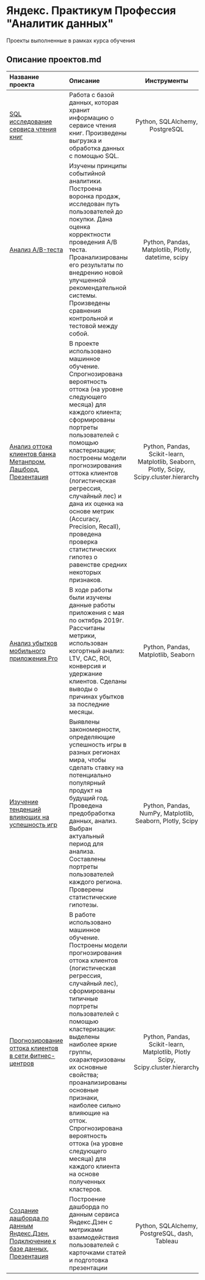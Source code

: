 # Яндекс. Практикум Профессия "Аналитик данных"
Проекты выполненные в рамках курса обучения
## Описание проектов.md
 
| Название проекта        | Описание                                                         | Инструменты                 |
| :--------------------   | :--------------------                                            |:---------------------------:|
| [SQL исследование сервиса чтения книг](https://github.com/Lellya/Projects/blob/main/SQL%20%D0%B8%D1%81%D1%81%D0%BB%D0%B5%D0%B4%D0%BE%D0%B2%D0%B0%D0%BD%D0%B8%D0%B5%20%D1%81%D0%B5%D1%80%D0%B2%D0%B8%D1%81%D0%B0%20%D1%87%D1%82%D0%B5%D0%BD%D0%B8%D1%8F%20%D0%BA%D0%BD%D0%B8%D0%B3.ipynb) | Работа с базой данных, которая хранит информацию о сервисе чтения книг. Произведены выгрузка и обработка данных с помощью SQL.|Python, SQLAlchemy, PostgreSQL |
|[Анализ A/B-теста](https://github.com/Lellya/Projects/blob/main/%D0%90%D0%BD%D0%B0%D0%BB%D0%B8%D0%B7%20AB%20%D1%82%D0%B5%D1%81%D1%82%D0%B0.ipynb)|Изучены принципы событийной аналитики. Построена воронка продаж, исследован путь пользователей до покупки. Дана оценка корректности проведения A/B теста. Проанализированы его результаты по внедрению новой улучшенной рекомендательной системы. Произведены сравнения контрольной и тестовой между собой.|Python, Pandas, Matplotlib, Plotly, datetime, scipy |
|[Анализ оттока клиентов банка Метанпром](https://github.com/Lellya/Projects/blob/main/%D0%90%D0%BD%D0%B0%D0%BB%D0%B8%D0%B7%20%D0%BE%D1%82%D1%82%D0%BE%D0%BA%D0%B0%20%D0%BA%D0%BB%D0%B8%D0%B5%D0%BD%D1%82%D0%BE%D0%B2%20%D0%B1%D0%B0%D0%BD%D0%BA%D0%B0%20%D0%9C%D0%B5%D1%82%D0%B0%D0%BD%D0%BF%D1%80%D0%BE%D0%BC.ipynb), [Дашборд](https://public.tableau.com/shared/JX4RXCCJY?:display_count=n&:origin=viz_share_link), [Презентация](https://disk.yandex.ru/i/B98DKLckwMgAJw) | В проекте использовано машинное обучение. Спрогнозирована вероятность оттока (на уровне следующего месяца) для каждого клиента; сформированы портреты пользователей с помощью кластеризации; построены модели прогнозирования оттока клиентов (логистическая регрессия, случайный лес) и дана их оценка на основе метрик (Accuracy, Precision, Recall), проведена проверка статистических гипотез о равенстве средних некоторых признаков. |Python, Pandas, Scikit-learn, Matplotlib, Seaborn, Plotly, Scipy, Scipy.cluster.hierarchy |
|[Анализ убытков мобильного приложения Pro](https://github.com/Lellya/Projects/blob/main/%D0%90%D0%BD%D0%B0%D0%BB%D0%B8%D0%B7%20%D1%83%D0%B1%D1%8B%D1%82%D0%BA%D0%BE%D0%B2%20%D0%BC%D0%BE%D0%B1%D0%B8%D0%BB%D1%8C%D0%BD%D0%BE%D0%B3%D0%BE%20%D0%BF%D1%80%D0%B8%D0%BB%D0%BE%D0%B6%D0%B5%D0%BD%D0%B8%D1%8F%20Pro.ipynb)   | В ходе работы были изучены данные работы приложения с мая по октябрь 2019г.  Рассчитаны метрики, использован когортный анализ: LTV, CAC, ROI, конверсия и удержание клиентов. Сделаны выводы о причинах убытков за последние месяцы. |Python, Pandas, Matplotlib, Seaborn |
|[Изучение тенденций влияющих на успешность игр](https://github.com/Lellya/Projects/blob/main/%D0%98%D0%B7%D1%83%D1%87%D0%B5%D0%BD%D0%B8%D0%B5%20%D1%82%D0%B5%D0%BD%D0%B4%D0%B5%D0%BD%D1%86%D0%B8%D0%B9%20%D0%B2%D0%BB%D0%B8%D1%8F%D1%8E%D1%89%D0%B8%D1%85%20%D0%BD%D0%B0%20%D1%83%D1%81%D0%BF%D0%B5%D1%88%D0%BD%D0%BE%D1%81%D1%82%D1%8C%20%D0%B8%D0%B3%D1%80.ipynb)  | Выявлены закономерности, определяющие успешность игры в разных регионах мира, чтобы сделать ставку на потенциально популярный продукт на будущий год. Проведена предобработка данных, анализ. Выбран актуальный период для анализа. Составлены портреты пользователей каждого региона. Проверены статистические гипотезы. |Python, Pandas, NumPy, Matplotlib, Seaborn, Plotly, Scipy |
|[Прогнозирование оттока клиентов в сети фитнес-центров](https://github.com/Lellya/Projects/blob/main/%D0%9F%D1%80%D0%BE%D0%B3%D0%BD%D0%BE%D0%B7%D0%B8%D1%80%D0%BE%D0%B2%D0%B0%D0%BD%D0%B8%D0%B5%20%D0%BE%D1%82%D1%82%D0%BE%D0%BA%D0%B0%20%D0%BA%D0%BB%D0%B8%D0%B5%D0%BD%D1%82%D0%BE%D0%B2%20%D0%B2%20%D1%81%D0%B5%D1%82%D0%B8%20%D1%84%D0%B8%D1%82%D0%BD%D0%B5%D1%81-%D1%86%D0%B5%D0%BD%D1%82%D1%80%D0%BE%D0%B2.ipynb)  | В работе использовано машинное обучение. Построены модели прогнозирования оттока клиентов (логистическая регрессия, случайный лес), сформированы типичные портреты пользователей с помощью кластеризации: выделены наиболее яркие группы, охарактеризованы их основные свойства; проанализированы основные признаки, наиболее сильно влияющие на отток. Спрогнозирована вероятность оттока (на уровне следующего месяца) для каждого клиента на основе полученных кластеров. |Python, Pandas, Scikit-learn, Matplotlib, Plotly Scipy, Scipy.cluster.hierarchy |
|[Создание дашборда по данным Яндекс.Дзен](https://public.tableau.com/app/profile/.44884319/viz/_16522856929440/_?publish=yes), [Подключение к базе данных](https://github.com/Lellya/Projects/blob/main/%D0%9F%D0%BE%D0%B4%D0%BA%D0%BB%D1%8E%D1%87%D0%B5%D0%BD%D0%B8%D0%B5%20%D0%BA%20%D0%B1%D0%B0%D0%B7%D0%B5%20%D0%B4%D0%B0%D0%BD%D0%BD%D1%8B%D1%85%20%D0%AF%D0%BD%D0%B4%D0%B5%D0%BA%D1%81.%D0%94%D0%B7%D0%B5%D0%BD.ipynb), [Презентация](https://disk.yandex.ru/d/u6WcUuKeO64hOw)  | Построение дашборда по данным сервиса Яндекс.Дзен с метриками взаимодействия пользователей с карточками статей и подготовка презентации |Python, SQLAlchemy, PostgreSQL, dash, Tableau |
